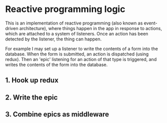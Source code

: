 # Reactive programming logic

This is an implementation of reactive programming (also known as event-driven architecture), where things happen in the app in response to actions, which are attached to a system of listeners. Once an action has been detected by the listener, the thing can happen.

For example I may set up a listener to write the contents of a form into the database. When the form is submitted, an action is dispatched (using redux). Then an 'epic' listening for an action of that type is triggered, and writes the contents of the form into the database.

## 1. Hook up redux

## 2. Write the epic

## 3. Combine epics as middleware

